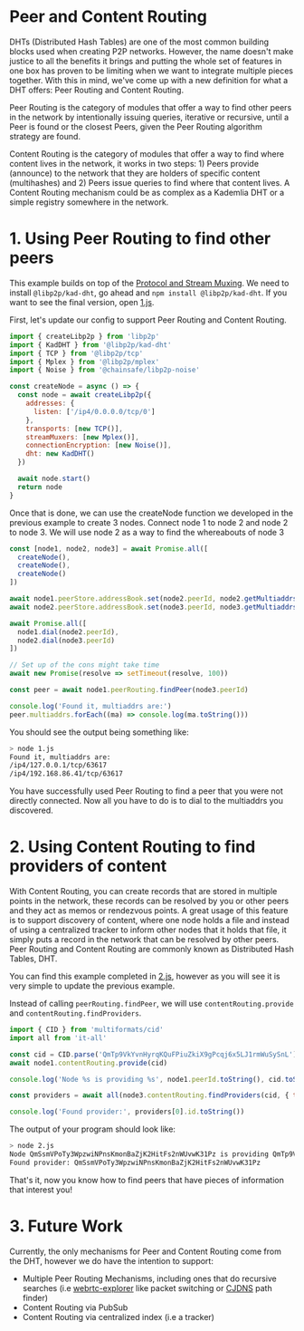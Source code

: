 # Peer and Content Routing

DHTs (Distributed Hash Tables) are one of the most common building blocks used when creating P2P networks. However, the name doesn't make justice to all the benefits it brings and putting the whole set of features in one box has proven to be limiting when we want to integrate multiple pieces together. With this in mind, we've come up with a new definition for what a DHT offers: Peer Routing and Content Routing.

Peer Routing is the category of modules that offer a way to find other peers in the network by intentionally issuing queries, iterative or recursive, until a Peer is found or the closest Peers, given the Peer Routing algorithm strategy are found.

Content Routing is the category of modules that offer a way to find where content lives in the network, it works in two steps: 1) Peers provide (announce) to the network that they are holders of specific content (multihashes) and 2) Peers issue queries to find where that content lives. A Content Routing mechanism could be as complex as a Kademlia DHT or a simple registry somewhere in the network.

# 1. Using Peer Routing to find other peers

This example builds on top of the [Protocol and Stream Muxing](../protocol-and-stream-muxing). We need to install `@libp2p/kad-dht`, go ahead and `npm install @libp2p/kad-dht`. If you want to see the final version, open [1.js](./1.js).

First, let's update our config to support Peer Routing and Content Routing.

```JavaScript
import { createLibp2p } from 'libp2p'
import { KadDHT } from '@libp2p/kad-dht'
import { TCP } from '@libp2p/tcp'
import { Mplex } from '@libp2p/mplex'
import { Noise } from '@chainsafe/libp2p-noise'

const createNode = async () => {
  const node = await createLibp2p({
    addresses: {
      listen: ['/ip4/0.0.0.0/tcp/0']
    },
    transports: [new TCP()],
    streamMuxers: [new Mplex()],
    connectionEncryption: [new Noise()],
    dht: new KadDHT()
  })

  await node.start()
  return node
}
```

Once that is done, we can use the createNode function we developed in the previous example to create 3 nodes. Connect node 1 to node 2 and node 2 to node 3. We will use node 2 as a way to find the whereabouts of node 3

```JavaScript
const [node1, node2, node3] = await Promise.all([
  createNode(),
  createNode(),
  createNode()
])

await node1.peerStore.addressBook.set(node2.peerId, node2.getMultiaddrs())
await node2.peerStore.addressBook.set(node3.peerId, node3.getMultiaddrs())

await Promise.all([
  node1.dial(node2.peerId),
  node2.dial(node3.peerId)
])

// Set up of the cons might take time
await new Promise(resolve => setTimeout(resolve, 100))

const peer = await node1.peerRouting.findPeer(node3.peerId)

console.log('Found it, multiaddrs are:')
peer.multiaddrs.forEach((ma) => console.log(ma.toString()))
```

You should see the output being something like:

```Bash
> node 1.js
Found it, multiaddrs are:
/ip4/127.0.0.1/tcp/63617
/ip4/192.168.86.41/tcp/63617
```

You have successfully used Peer Routing to find a peer that you were not directly connected. Now all you have to do is to dial to the multiaddrs you discovered.

# 2. Using Content Routing to find providers of content

With Content Routing, you can create records that are stored in multiple points in the network, these records can be resolved by you or other peers and they act as memos or rendezvous points. A great usage of this feature is to support discovery of content, where one node holds a file and instead of using a centralized tracker to inform other nodes that it holds that file, it simply puts a record in the network that can be resolved by other peers. Peer Routing and Content Routing are commonly known as Distributed Hash Tables, DHT.

You can find this example completed in [2.js](./2.js), however as you will see it is very simple to update the previous example.

Instead of calling `peerRouting.findPeer`, we will use `contentRouting.provide` and `contentRouting.findProviders`.

```JavaScript
import { CID } from 'multiformats/cid'
import all from 'it-all'

const cid = CID.parse('QmTp9VkYvnHyrqKQuFPiuZkiX9gPcqj6x5LJ1rmWuSySnL')
await node1.contentRouting.provide(cid)

console.log('Node %s is providing %s', node1.peerId.toString(), cid.toString())

const providers = await all(node3.contentRouting.findProviders(cid, { timeout: 5000 }))

console.log('Found provider:', providers[0].id.toString())
```

The output of your program should look like:

```bash
> node 2.js
Node QmSsmVPoTy3WpzwiNPnsKmonBaZjK2HitFs2nWUvwK31Pz is providing QmTp9VkYvnHyrqKQuFPiuZkiX9gPcqj6x5LJ1rmWuSySnL
Found provider: QmSsmVPoTy3WpzwiNPnsKmonBaZjK2HitFs2nWUvwK31Pz
```

That's it, now you know how to find peers that have pieces of information that interest you!

# 3. Future Work

Currently, the only mechanisms for Peer and Content Routing come from the DHT, however we do have the intention to support:

- Multiple Peer Routing Mechanisms, including ones that do recursive searches (i.e [webrtc-explorer](http://daviddias.me/blog/webrtc-explorer-2-0-0-alpha-release/) like packet switching or [CJDNS](https://github.com/cjdelisle/cjdns) path finder)
- Content Routing via PubSub
- Content Routing via centralized index (i.e a tracker)
